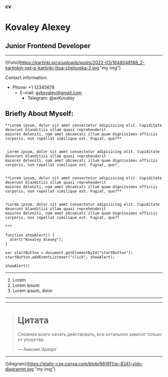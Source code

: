 ### cv
# Kovaley Alexey
## Junior Frontend Developer

---


!⁠[Foto]​(https://kartinki.pics/uploads/posts/2022-03/1648048168_2-kartinkin-net-p-kartinki-litsa-cheloveka-2.jpg "my img")


Contact information:
* Phone: +1 12345678
    + E-mail: avkovaley@gmail.com
        - Telegram: @avKovaley


## Briefly About Myself:


    **Lorem ipsum, dolor sit amet consectetur adipisicing elit. Cupiditate deserunt blanditiis ullam quasi reprehenderit 
    maiores deleniti, nam amet obcaecati illum quam dignissimos officiis corporis, non repellat similique est. Fugiat, quo?**


    _Lorem ipsum, dolor sit amet consectetur adipisicing elit. Cupiditate deserunt blanditiis ullam quasi reprehenderit 
    maiores deleniti, nam amet obcaecati illum quam dignissimos officiis corporis, non repellat similique est. Fugiat, quo?_


    **Lorem ipsum, dolor sit amet consectetur adipisicing elit. Cupiditate deserunt blanditiis ullam quasi reprehenderit 
    maiores deleniti, nam amet obcaecati illum quam dignissimos officiis corporis, non repellat similique est. Fugiat, quo?**


    *Lorem ipsum, dolor sit amet consectetur adipisicing elit. Cupiditate deserunt blanditiis ullam quasi reprehenderit 
    maiores deleniti, nam amet obcaecati illum quam dignissimos officiis corporis, non repellat similique est. Fugiat, quo?*

    ***

```
function showAlert() {
  alert("Kovaley Alexey");
}

var startButton = document.getElementById("startButton");
startButton.addEventListener("click", showAlert);

showAlert()
```
____

1. Lorem
2. Lorem ipsum
3. Lorem ipsum, dolor

____


----


> # Цитата
> Сложнее всего начать действовать, все остальное зависит только от упорства.
> 
> *— Амелия Эрхарт*


----

!⁠[diagram]​(https://static-cse.canva.com/blob/861911/ar-8241-vidy-diagramm.jpg "my img")
